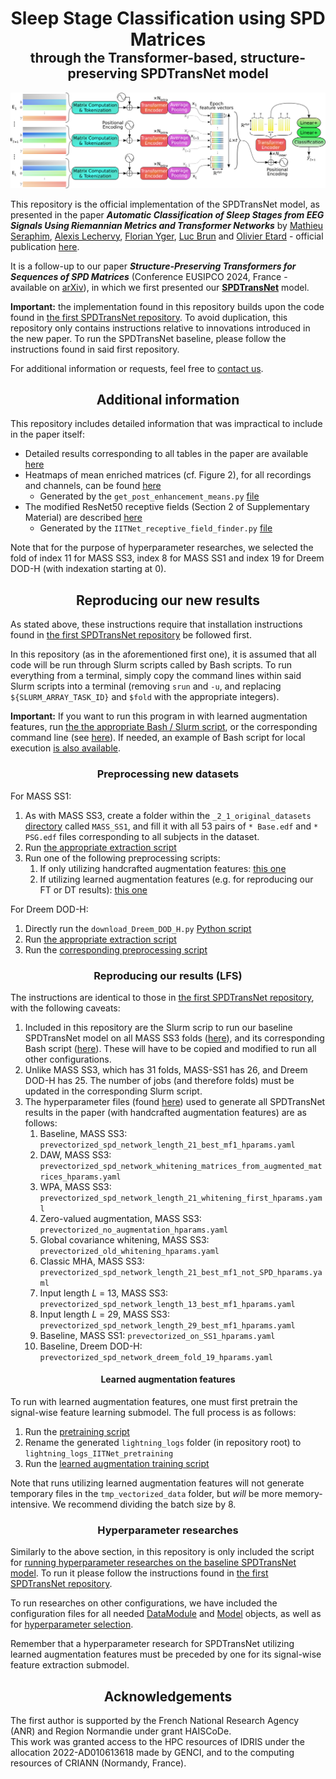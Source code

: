 <h1 style="text-align: center; margin-bottom: 0">Sleep Stage Classification using SPD Matrices</h1>
<h2 style="text-align: center; margin-top: 0">through the Transformer-based, structure-preserving SPDTransNet model</h2>

![The SPDTransNet architecture](./_z_miscellaneous/documentation/extras/model_architecture.png)

This repository is the official implementation of the SPDTransNet model, as presented in the paper
***Automatic Classification of Sleep Stages from EEG Signals Using Riemannian Metrics and Transformer Networks***
by [Mathieu Seraphim](https://orcid.org/0000-0002-9367-1190), [Alexis Lechervy](https://orcid.org/0000-0002-9441-0187),
[Florian Yger](https://orcid.org/0000-0002-7182-8062), [Luc Brun](https://orcid.org/0000-0002-1658-0527)
and [Olivier Etard](https://orcid.org/0000-0003-3661-0233) - official publication [here](https://doi.org/10.1007/s42979-024-03310-5).

It is a follow-up to our paper ***Structure-Preserving Transformers for Sequences of SPD Matrices*** (Conference EUSIPCO 2024, France - available on [arXiv](https://arxiv.org/pdf/2309.07579.pdf)), in which we first presented our **[SPDTransNet](https://github.com/MathieuSeraphim/SPDTransNet)** model.

**Important:** the implementation found in this repository builds upon the code found in
[the first SPDTransNet repository](https://github.com/MathieuSeraphim/SPDTransNet).
To avoid duplication, this repository only contains instructions relative to innovations introduced in the new paper.
To run the SPDTransNet baseline, please follow the instructions found in said first repository.

For additional information or requests, feel free to [contact us](mailto:mathieu.seraphim@unicaen.fr).

<h2 style="text-align: center;">Additional information</h2>

This repository includes detailed information that was impractical to include in the paper itself:
- Detailed results corresponding to all tables in the paper are available [here](./_z_miscellaneous/documentation/result_tables)
- Heatmaps of mean enriched matrices (cf. Figure 2), for all recordings and channels, can be found [here](./_z_miscellaneous/documentation/mean_enriched_matrices)
  - Generated by the `get_post_enhancement_means.py` [file](./_z_miscellaneous/standalone_tests/get_post_enhancement_means.py)
- The modified ResNet50 receptive fields (Section 2 of Supplementary Material) are described [here](./_z_miscellaneous/documentation/extras/IITNet%20modified%20Resnet50%20receptive%20fields.xlsx)
  - Generated by the `IITNet_receptive_field_finder.py` [file](./_z_miscellaneous/standalone_tests/IITNet_receptive_field_finder.py)

Note that for the purpose of hyperparameter researches, we selected the fold of index 11 for MASS SS3, index 8 for
MASS SS1 and index 19 for Dreem DOD-H (with indexation starting at 0).

<h2 style="text-align: center;">Reproducing our new results</h2>

As stated above, these instructions require that installation instructions found in
[the first SPDTransNet repository](https://github.com/MathieuSeraphim/SPDTransNet)
be followed first.

In this repository (as in the aforementioned first one), it is assumed that all code will be run through Slurm scripts
called by Bash scripts. To run everything from a terminal, simply copy the command lines within said Slurm scripts into
a terminal (removing `srun` and `-u`, and replacing `${SLURM_ARRAY_TASK_ID}` and `$fold` with the
appropriate integers).

**Important:** If you want to run this program in with learned augmentation features, run
[the the appropriate Bash / Slurm script](./_6_bash_scripts/_6_3_slurm_execution/slurm_from_bash_run_preprocessing_MASS_SS3_for_learned_augmentation.sh),
or the corresponding command line (see [here](./_6_bash_scripts/_6_3_slurm_execution/slurm_scripts/slurm_run_preprocessing_MASS_SS3_for_learned_augmentation.sl)).
If needed, an example of Bash script for local execution [is also available](./_6_bash_scripts/_6_2_local_execution/bash_one_run_full_spd_best_mf1_length_21.sh).

<h3 style="text-align: center;">Preprocessing new datasets</h3>

For MASS SS1:
1. As with MASS SS3, create a folder within the `_2_1_original_datasets` [directory](./_2_data_preprocessing/_2_1_original_datasets)
called `MASS_SS1`, and fill it with all 53 pairs of `* Base.edf` and `* PSG.edf` files 
corresponding to all subjects in the dataset.
2. Run [the appropriate extraction script](./_6_bash_scripts/_6_3_slurm_execution/slurm_from_bash_run_extraction_MASS_SS1.sh)
3. Run one of the following preprocessing scripts:
   1. If only utilizing handcrafted augmentation features: [this one](./_6_bash_scripts/_6_3_slurm_execution/slurm_from_bash_run_preprocessing_MASS_SS1.sh)
   2. If utilizing learned augmentation features (e.g. for reproducing our FT or DT results): [this one](./_6_bash_scripts/_6_3_slurm_execution/slurm_from_bash_run_preprocessing_MASS_SS1_for_learned_augmentation.sh)

For Dreem DOD-H:
1. Directly run the `download_Dreem_DOD_H.py` [Python script](./_2_data_preprocessing/_2_1_original_datasets/_download_scripts/download_Dreem_DOD_H.py)
2. Run [the appropriate extraction script](./_6_bash_scripts/_6_3_slurm_execution/slurm_from_bash_run_extraction_Dreem.sh)
3. Run the [corresponding preprocessing script](./_6_bash_scripts/_6_3_slurm_execution/slurm_from_bash_run_preprocessing_Dreem.sh)

<h3 style="text-align: center;">Reproducing our results (LFS)</h3>

The instructions are identical to those in [the first SPDTransNet repository](https://github.com/MathieuSeraphim/SPDTransNet?tab=readme-ov-file#reproducing_results),
with the following caveats:

1. Included in this repository are the Slurm scrip to run our baseline SPDTransNet model on all MASS SS3 folds
([here](./_6_bash_scripts/_6_3_slurm_execution/slurm_scripts/slurm_all_folds_full_spd_best_mf1_length_21.sl)), and its
corresponding Bash script ([here](./_6_bash_scripts/_6_3_slurm_execution/slurm_from_bash_all_folds_full_spd_best_mf1_length_21.sh)).
These will have to be copied and modified to run all other configurations.
2. Unlike MASS SS3, which has 31 folds, MASS-SS1 has 26, and Dreem DOD-H has 25. The number of jobs (and therefore folds)
must be updated in the corresponding Slurm script.
3. The hyperparameter files (found [here](./_1_configs/_1_z_miscellaneous/execution/past_runs_hyperparameters)) used
to generate all SPDTransNet results in the paper (with handcrafted augmentation features) are as follows:
   1. Baseline, MASS SS3: `prevectorized_spd_network_length_21_best_mf1_hparams.yaml`
   2. DAW, MASS SS3: `prevectorized_spd_network_whitening_matrices_from_augmented_matrices_hparams.yaml`
   3. WPA, MASS SS3: `prevectorized_spd_network_length_21_whitening_first_hparams.yaml`
   4. Zero-valued augmentation, MASS SS3: `prevectorized_no_augmentation_hparams.yaml`
   5. Global covariance whitening, MASS SS3: `prevectorized_old_whitening_hparams.yaml`
   6. Classic MHA, MASS SS3: `prevectorized_spd_network_length_21_best_mf1_not_SPD_hparams.yaml`
   7. Input length *L* = 13, MASS SS3: `prevectorized_spd_network_length_13_best_mf1_hparams.yaml`
   8. Input length *L* = 29, MASS SS3: `prevectorized_spd_network_length_29_best_mf1_hparams.yaml`
   9. Baseline, MASS SS1: `prevectorized_on_SS1_hparams.yaml`
   10. Baseline, Dreem DOD-H: `prevectorized_spd_network_dreem_fold_19_hparams.yaml`

<h4 style="text-align: center;">Learned augmentation features</h4>

To run with learned augmentation features, one must first pretrain the signal-wise feature learning submodel.
The full process is as follows:
1. Run the [pretraining script](./_6_bash_scripts/_6_3_slurm_execution/slurm_from_bash_all_folds_pretraining_for_learned_augmentation.sh)
2. Rename the generated `lightning_logs` folder (in repository root) to `lightning_logs_IITNet_pretraining`
3. Run the [learned augmentation training script](./_6_bash_scripts/_6_3_slurm_execution/slurm_from_bash_all_folds_learned_augmentation.sh)

Note that runs utilizing learned augmentation features will not generate temporary files in the `tmp_vectorized_data` folder,
but *will* be more memory-intensive. We recommend dividing the batch size by 8.

<h3 style="text-align: center;">Hyperparameter researches</h3>

Similarly to the above section, in this repository is only included the script for
[running hyperparameter researches on the baseline SPDTransNet model](./_6_bash_scripts/_6_3_slurm_execution/slurm_from_bash_hparam_research_full_spd_length_21.sh).
To run it please follow the instructions found in
[the first SPDTransNet repository](https://github.com/MathieuSeraphim/SPDTransNet?tab=readme-ov-file#hparam_research).

To run researches on other configurations, we have included the configuration files for all needed
[DataModule](./_1_configs/_1_4_data_modules) and [Model](./_1_configs/_1_5_models) objects, as well as for
[hyperparameter selection](./_1_configs/_1_z_miscellaneous/execution/hyperparameter_selection).

Remember that a hyperparameter research for SPDTransNet utilizing learned augmentation features must be preceded by one
for its signal-wise feature extraction submodel.

<h2 style="text-align: center;">Acknowledgements</h2>

The first author is supported by the French National Research Agency (ANR) and Region Normandie under grant HAISCoDe.  
This work was granted access to the HPC resources of IDRIS under the allocation 2022-AD010613618 made by GENCI, and
to the computing resources of CRIANN (Normandy, France).
